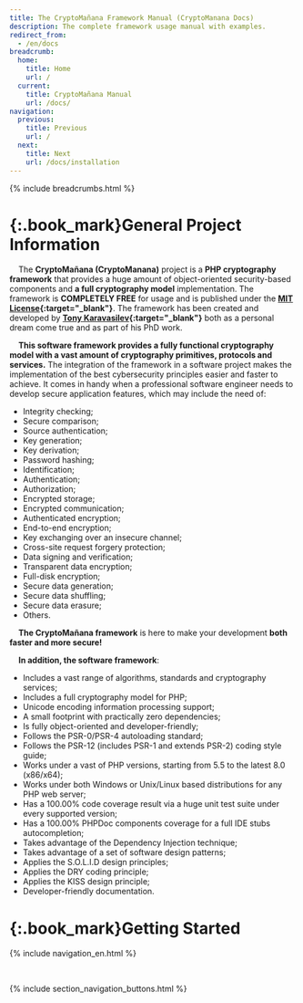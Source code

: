 ```yaml
---
title: The CryptoMañana Framework Manual (CryptoManana Docs)
description: The complete framework usage manual with examples.
redirect_from:
  - /en/docs
breadcrumb:
  home:
    title: Home
    url: /
  current:
    title: CryptoMañana Manual
    url: /docs/
navigation:
  previous:
    title: Previous
    url: /
  next:
    title: Next
    url: /docs/installation
---
```


{% include breadcrumbs.html %}

# [](#general-project-information){:.book_mark}General Project Information #

&nbsp;&nbsp;&nbsp;&nbsp;The **CryptoMañana (CryptoManana)** project is a **PHP cryptography framework** that provides a
huge amount of object-oriented security-based components and **a full cryptography model** implementation. The framework
is **COMPLETELY FREE** for usage and is published under
the **[MIT License](https://github.com/TonyKaravasilev/CryptoManana/blob/master/LICENSE){:target="_blank"}**. The
framework has been created and developed by **[Tony Karavasilev](https://karavasilev.info){:target="_blank"}** both as a
personal dream come true and as part of his PhD work.

&nbsp;&nbsp;&nbsp;&nbsp;**This software framework provides a fully functional cryptography model with a vast amount of
cryptography primitives, protocols and services.** The integration of the framework in a software project makes the
implementation of the best cybersecurity principles easier and faster to achieve. It comes in handy when a professional
software engineer needs to develop secure application features, which may include the need of:

- Integrity checking;
- Secure comparison;
- Source authentication;
- Key generation;
- Key derivation;
- Password hashing;
- Identification;
- Authentication;
- Authorization;
- Encrypted storage;
- Encrypted communication;
- Authenticated encryption;
- End-to-end encryption;
- Key exchanging over an insecure channel;
- Cross-site request forgery protection;
- Data signing and verification;
- Transparent data encryption;
- Full-disk encryption;
- Secure data generation;
- Secure data shuffling;
- Secure data erasure;
- Others.

&nbsp;&nbsp;&nbsp;&nbsp;**The CryptoMañana framework** is here to make your development **both faster and more secure!**

&nbsp;&nbsp;&nbsp;&nbsp;**In addition, the software framework**:

- Includes a vast range of algorithms, standards and cryptography services;
- Includes a full cryptography model for PHP;
- Unicode encoding information processing support;
- A small footprint with practically zero dependencies;
- Is fully object-oriented and developer-friendly;
- Follows the PSR-0/PSR-4 autoloading standard;
- Follows the PSR-12 (includes PSR-1 and extends PSR-2) coding style guide;
- Works under a vast of PHP versions, starting from 5.5 to the latest 8.0 (x86/x64);
- Works under both Windows or Unix/Linux based distributions for any PHP web server;
- Has a 100.00% code coverage result via a huge unit test suite under every supported version;
- Has a 100.00% PHPDoc components coverage for a full IDE stubs autocompletion;
- Takes advantage of the Dependency Injection technique;
- Takes advantage of a set of software design patterns;
- Applies the S.O.L.I.D design principles;
- Applies the DRY coding principle;
- Applies the KISS design principle;
- Developer-friendly documentation.

# [](#getting-started){:.book_mark}Getting Started #

{% include navigation_en.html %}

<br>

{% include section_navigation_buttons.html %}
